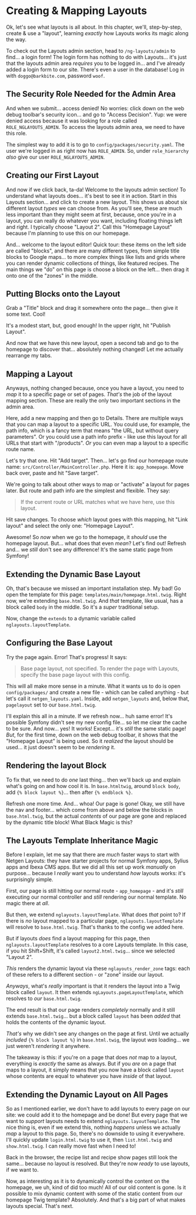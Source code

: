 # Creating & Mapping Layouts

Ok, let's see what layouts is all about. In this chapter, we'll, step-by-step,
create & use a "layout", learning *exactly* how Layouts works its magic along
the way.

To check out the Layouts admin section, head to `/ng-layouts/admin` to find... a
login form! The login form has nothing to do with Layouts... it's just that the
layouts admin area *requires* you to be logged in... and I've already added a login
form to our site. There's even a user in the database! Log in with
`doggo@barkbite.com`, password `woof`.

## The Security Role Needed for the Admin Area

And when we submit... access denied! No worries: click down on the web debug
toolbar's security icon... and go to "Access Decision". Yup: we were denied access
because it was looking for a role called `ROLE_NGLAYOUTS_ADMIN`. To access the
layouts admin area, we need to have this role.

The simplest way to add it is to go to `config/packages/security.yaml`. The user
we're logged in as right now has `ROLE_ADMIN`. So, under `role_hierarchy` *also*
give our user `ROLE_NGLAYOUTS_ADMIN`.

## Creating our First Layout

And now if we click back, ta-da! Welcome to the layouts admin section! To
understand what layouts does... it's best to see it in action. Start in this Layouts
section... and click to create a new layout. This shows us about six different
layout *types* we can choose from. As you'll see, these are much less important
than they might seem at first, because, once you're in a layout, you can really
do whatever you want, including floating things left and right. I typically choose
"Layout 2". Call this "Homepage Layout" because I'm planning to use this on our
homepage.

And... welcome to the layout editor! Quick tour: these items on the left side
are called "blocks", and there are many different types, from simple title blocks
to Google maps... to more complex things like lists and grids where you can
render dynamic collections of things, like featured recipes. The main things we
"do" on this page is choose a block on the left... then drag it onto one of the
"zones" in the middle.

## Putting Blocks onto the Layout

Grab a "Title" block and drag it somewhere onto the page... then give it some
text. Cool!

It's a modest start, but, good enough! In the upper right, hit "Publish Layout".

And now that we have this new layout, open a second tab and go to the homepage
to discover that... absolutely nothing changed! Let me actually rearrange my tabs.

## Mapping a Layout

Anyways, nothing changed because, once you have a layout, you need to *map* it to
a specific page or set of pages. *That's* the job of the layout mapping section.
These are really the only two important sections in the admin area.

Here, add a new mapping and then go to Details. There are multiple ways that you
can map a layout to a specific URL. You could use, for example, the path info,
which is a fancy term that means "the URL, but without query parameters". Or you
could use a path info prefix - like use this layout for all URLs that start with
"/products". *Or* you can even map a layout to a specific route name.

Let's try that one. Hit "Add target". Then... let's go find our homepage route name:
`src/Controller/MainController.php`. Here it is: `app_homepage`. Move back over,
paste and hit "Save target".

We're going to talk about other ways to map or "activate" a layout for pages later.
But route and path info are the simplest and flexible. They say:

> If the current route or URL matches what we have here, use this layout.

Hit save changes. To choose *which* layout goes with this mapping, hit "Link
layout" and select the only one: "Homepage Layout".

Awesome! So *now* when we go to the homepage, it *should* use the homepage layout.
But... what does that even *mean*? Let's find out! Refresh and... we *still* don't
see any difference! It's the same static page from Symfony!

## Extending the Dynamic Base Layout

Oh, that's because we missed an important installation step. My bad! Go open the
template for this page: `templates/main/homepage.html.twig`. Right now, we're
extending `base.html.twig`. And *that* template, like usual, has a block called
`body` in the middle. So it's a *super* traditional setup.

Now, change the `extends` to a dynamic variable called `nglayouts.layoutTemplate`.

## Configuring the Base Layout

Try the page again. Error! That's progress! It says:

> Base page layout, not specified. To render the page with Layouts, specify
> the base page layout with this config.

This will all make more sense in a minute. What it wants us to do is open
`config/packages/` and create a new file - which can be called anything - but let's
call it `netgen_layouts.yaml`. Inside, add `netgen_layouts` and, below that,
`pagelayout` set to our `base.html.twig`.

I'll explain this all in a minute. If we refresh now... huh same error! It's
possible Symfony didn't see my new config file... so let me clear the cache to
be sure. And now... yes! It works! Except... it's *still* the same static page!
*But*, for the first time, down on the web debug toolbar, it shows that the
"Homepage Layout" is being used. So it *realized* the layout should be used...
it just doesn't seem to be *rendering* it.

## Rendering the layout Block

To fix that, we need to do *one* last thing... then we'll back up and explain what's
going on and how cool it is. In `base.htmltwig`, around `block body`,
add `{% block layout %}`... then after `{% endblock %}`.

Refresh one more time. And... whoa! Our page is gone! Okay, we still have the nav
and footer... which come from above and below the blocks in `base.html.twig`, but
the actual *contents* of our page are gone and replaced by the dynamic title block!
What Black Magic is this?

## The Layouts Template Inheritance Magic

Before I explain, let me say that  there are *much* faster ways to start with Netgen
Layouts: they have starter projects for normal Symfony apps, Sylius apps and Ibexa CMS
apps. But we did all this set up work *manually* on purpose... because I *really* want
you to understand *how* layouts works: it's surprisingly simple.

First, our page is still hitting our normal route - `app_homepage` - and it's
*still* executing our normal controller and *still* rendering our normal template.
No magic there at *all*.

But then, we extend `nglayouts.layoutTemplate`. What does *that* point to? If there
is *no* layout mapped to a particular page, `nglayouts.layoutTemplate` will
resolve to `base.html.twig`. That's thanks to the config we added here.

But if layouts *does* find a layout mapping for this page, then
`nglayouts.layoutTemplate` resolves to a core Layouts template. In this case,
if you hit Shift+Shift, it's called `layout2.html.twig`... since we selected
"Layout 2".

*This* renders the dynamic layout via these `nglayouts_render_zone` tags: each
of these refers to a different section - or "zone" inside our layout.

*Anyways*, what's *really* important is that it renders the layout into a Twig
block called `layout`. It then extends `ngLayouts.pageLayoutTemplate`, which
resolves to *our* `base.html.twig`.

The end result is that our page renders *completely* normally and it still extends
`base.html.twig`... but a block called `layout` has been *added* that holds the
contents of the dynamic layout.

*That's* why we didn't see any changes on the page at first. Until we actually
*included* `{% block layout %}` in `base.html.twig`, the layout *was* loading...
we just weren't *rendering* it anywhere.

The takeaway is this: if you're on a page that does *not* map to a layout, everything
is *exactly* the same as always. But if you *are* on a page that maps to a layout,
it simply means that you now have a block called `layout` whose contents are equal
to whatever you have *inside* of that layout.

## Extending the Dynamic Layout on All Pages

So as I mentioned earlier, we don't have to add layouts to every page on our site:
we could add it to the homepage and be done! But every page that we want
to *support* layouts needs to extend `nglayouts.layoutTemplate`. The nice thing
is, even if we extend this, nothing *happens* unless we actually *map* a layout to
this page. So, there's no downside to using it everywhere. I'll quickly update
`login.html.twig` to use it, then `list.html.twig` and `show.html.twig`. I can
really move fast when I need to!

Back in the browser, the recipe list and recipe show pages still look the same...
because no layout is resolved. But they're now *ready* to use layouts, if we want
to.

Now, as interesting as it is to dynamically control the content on the homepage,
we uh, kind of did too much! All of our old content is gone. Is it possible to mix
dynamic content with some of the static content from our homepage Twig template?
Absolutely. And that's a big part of what makes layouts special. That's next.
